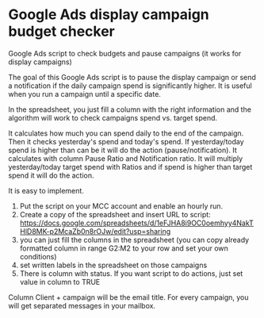 # Google Ads display campaign budget checker
Google Ads script to check budgets and pause campaigns (it works for display campaigns)

The goal of this Google Ads script is to pause the display campaign or send a notification if the daily campaign spend is significantly higher. It is useful when you run a campaign until a specific date.

In the spreadsheet, you just fill a column with the right information and the algorithm will work to check campaigns spend vs. target spend.

It calculates how much you can spend daily to the end of the campaign. Then it checks yesterday's spend and today's spend. If yesterday/today spend is higher than can be it will do the action (pause/notification). It calculates with column Pause Ratio and Notification ratio. It will multiply yesterday/today target spend with Ratios and if spend is higher than target spend it will do the action.

It is easy to implement. 

1) Put the script on your MCC account and enable an hourly run.
2) Create a copy of the spreadsheet and insert URL to script: https://docs.google.com/spreadsheets/d/1eFJHA8i9OC0oemhyy4NakTHlD8MK-p2McaZb0n8rOJw/edit?usp=sharing
3) you can just fill the columns in the spreadsheet (you can copy already formatted column in range G2:M2 to your row and set your own conditions)
4) set written labels in the spreadsheet on those campaigns
5) There is column with status. If you want script to do actions, just set value in column to TRUE

Column Client + campaign will be the email title. For every campaign, you will get separated messages in your mailbox. 
